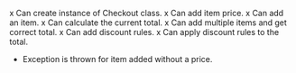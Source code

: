 x Can create instance of Checkout class.
x Can add item price.
x Can add an item.
x Can calculate the current total.
x Can add multiple items and get correct total.
x Can add discount rules.
x Can apply discount rules to the total.
- Exception is thrown for item added without a price.